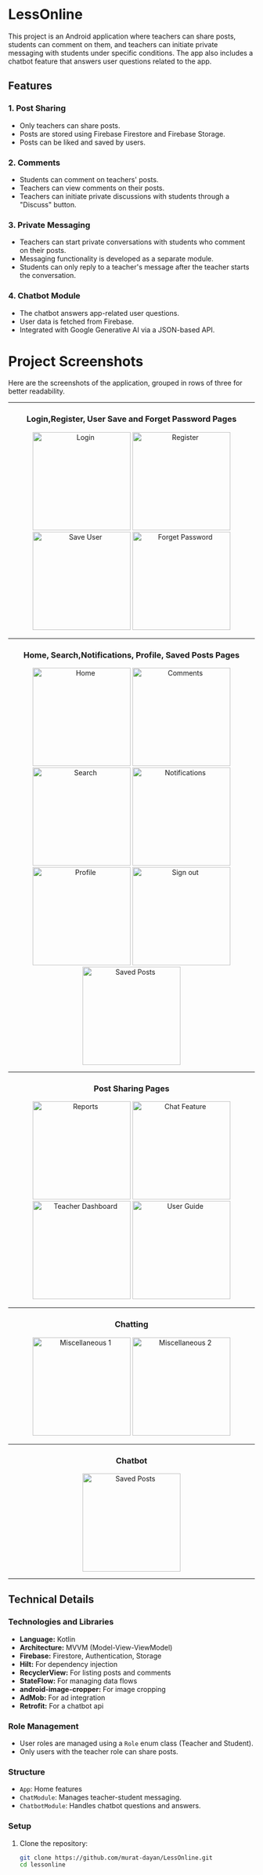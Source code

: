 # LessOnline

This project is an Android application where teachers can share posts, students can comment on them, and teachers can initiate private messaging with students under specific conditions. The app also includes a chatbot feature that answers user questions related to the app.

## Features

### 1. **Post Sharing**
- Only teachers can share posts.
- Posts are stored using Firebase Firestore and Firebase Storage.
- Posts can be liked and saved by users.

### 2. **Comments**
- Students can comment on teachers' posts.
- Teachers can view comments on their posts.
- Teachers can initiate private discussions with students through a "Discuss" button.

### 3. **Private Messaging**
- Teachers can start private conversations with students who comment on their posts.
- Messaging functionality is developed as a separate module.
- Students can only reply to a teacher's message after the teacher starts the conversation.

### 4. **Chatbot Module**
- The chatbot answers app-related user questions.
- User data is fetched from Firebase.
- Integrated with Google Generative AI via a JSON-based API.


# Project Screenshots

Here are the screenshots of the application, grouped in rows of three for better readability.

---

<div align="center">

### Login,Register, User Save and Forget Password Pages

<img src="https://github.com/user-attachments/assets/010e4aa0-36b0-44d2-be5b-f820ec58e7f0" alt="Login" width="200"/>
<img src="https://github.com/user-attachments/assets/a5d763bf-d1fa-4603-b69b-0761f6b23b26" alt="Register" width="200"/>
<img src="https://github.com/user-attachments/assets/5afd8894-fb04-4aa4-b324-53e3e51f6456" alt="Save User" width="200"/>
<img src="https://github.com/user-attachments/assets/0a32cb3a-400d-4a87-8f1a-29b4f2588d1f" alt="Forget Password" width="200"/>

---

### Home, Search,Notifications, Profile, Saved Posts Pages

<img src="https://github.com/user-attachments/assets/0f4b81b9-35e2-4ece-a9d0-5ab361f6f8bc" alt="Home" width="200"/>
<img src="https://github.com/user-attachments/assets/9f4e7060-550b-4d4b-8dad-bb0e93f9be0a" alt="Comments" width="200"/>
<img src="https://github.com/user-attachments/assets/9eb680f2-5654-4e1f-837e-0910e985fb06" alt="Search" width="200"/>
<img src="https://github.com/user-attachments/assets/12ffe219-6978-433e-9632-64f34753c318" alt="Notifications" width="200"/>
<img src="https://github.com/user-attachments/assets/6ca8003c-e12e-4bbd-baad-bf29b87813a8" alt="Profile" width="200"/>
<img src="https://github.com/user-attachments/assets/325a4f99-680a-4f2a-9762-8fd306497f41" alt="Sign out" width="200"/>
<img src="https://github.com/user-attachments/assets/4fa0ba9b-87c3-4ba2-b1d2-9ab97748cd7b" alt="Saved Posts" width="200"/>


---

### Post Sharing Pages

<img src="https://github.com/user-attachments/assets/0fefa6a1-3532-4179-919c-956079c6b138" alt="Reports" width="200"/>
<img src="https://github.com/user-attachments/assets/a1de88c7-62f9-4930-bbd4-9c653677a8ac" alt="Chat Feature" width="200"/>
<img src="https://github.com/user-attachments/assets/cc8d58fa-120b-40b5-86bc-fea8c88d7a58" alt="Teacher Dashboard" width="200"/>
<img src="https://github.com/user-attachments/assets/427f514e-02f1-4f23-acc8-4c06f806d126" alt="User Guide" width="200"/>

---

### Chatting

<img src="https://github.com/user-attachments/assets/b97c7b79-8574-40fb-9d62-7b2c4eda632b" alt="Miscellaneous 1" width="200"/>
<img src="https://github.com/user-attachments/assets/36ee8b54-ca67-40cb-8f63-cd310116225a" alt="Miscellaneous 2" width="200"/>

---

### Chatbot


<img src="https://github.com/user-attachments/assets/afdfc59e-0867-4e4b-a7c6-29c7ac6b03e8" alt="Saved Posts" width="200"/>

---

</div>

## Technical Details

### **Technologies and Libraries**
- **Language:** Kotlin
- **Architecture:** MVVM (Model-View-ViewModel)
- **Firebase:** Firestore, Authentication, Storage
- **Hilt:** For dependency injection
- **RecyclerView:** For listing posts and comments
- **StateFlow:** For managing data flows
- **android-image-cropper:** For image cropping
- **AdMob:** For ad integration
-  **Retrofit:** For a chatbot api

### **Role Management**
- User roles are managed using a `Role` enum class (Teacher and Student).
- Only users with the teacher role can share posts.

### **Structure**
- `App`: Home features
- `ChatModule`: Manages teacher-student messaging.
- `ChatbotModule`: Handles chatbot questions and answers.

### **Setup**
1. Clone the repository:
   ```bash
   git clone https://github.com/murat-dayan/LessOnline.git
   cd lessonline
